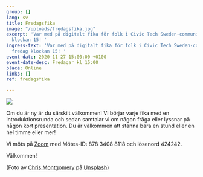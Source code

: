 ```yaml
---
group: []
lang: sv
title: Fredagsfika
image: "/uploads/fredagsfika.jpg"
excerpt: 'Var med på digitalt fika för folk i Civic Tech Sweden-communityn varje fredag
  klockan 15! '
ingress-text: 'Var med på digitalt fika för folk i Civic Tech Sweden-communityn varje
  fredag klockan 15! '
event-date: 2020-11-27 15:00:00 +0100
event-date-desc: Fredagar kl 15:00
place: Online
links: []
ref: fredagsfika

---
```

![](/uploads/fredagsfika.jpg)

Om du är ny är du särskilt välkommen! Vi börjar varje fika med en introduktionsrunda och sedan samtalar vi om någon fråga eller lyssnar på någon kort presentation. Du är välkommen att stanna bara en stund eller en hel timme eller mer!

Vi möts på [Zoom](https://us02web.zoom.us/j/87834088118?pwd=THAwK21CSGhTVWtSMWZJVzB3RG9MUT09) med Mötes-ID: 878 3408 8118 och lösenord 424242.

Välkommen! 

(Foto av [Chris Montgomery](https://unsplash.com/@cwmonty?utm_source=unsplash&utm_medium=referral&utm_content=creditCopyText) på [Unsplash](https://unsplash.com/s/photos/coffee-computer?utm_source=unsplash&utm_medium=referral&utm_content=creditCopyText))